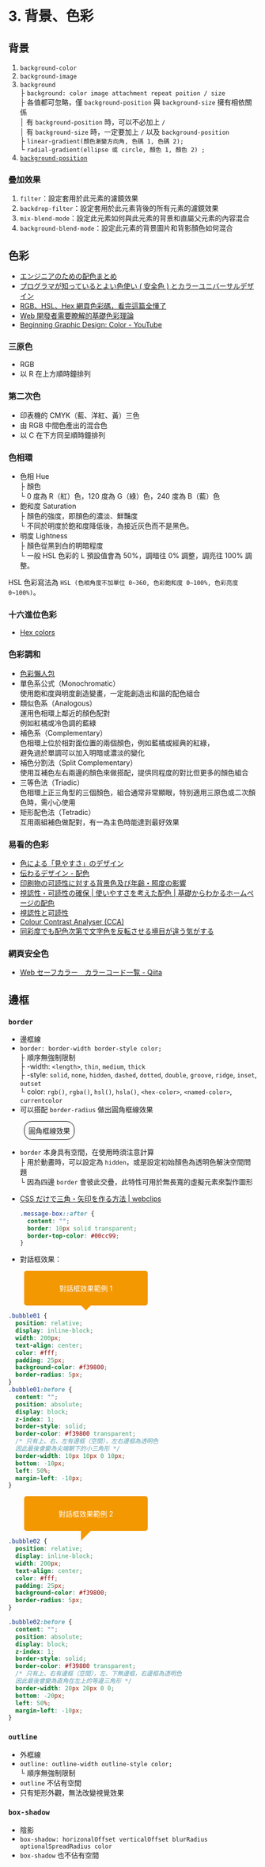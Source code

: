 # 3. 背景、色彩

## 背景

1.  `background-color`
2.  `background-image`
3.  `background`<br />
    ├ `background: color image attachment repeat poition / size`<br />
    ├ 各值都可忽略，僅 `background-position` 與 `background-size` 擁有相依關係<br />
    │ 有 `background-position` 時，可以不必加上 `/`<br />
    │ 有 `background-size` 時，一定要加上 `/` 以及 `background-position`<br />
    ├ `linear-gradient(顏色漸變方向角, 色碼 1, 色碼 2);`<br />
    └ `radial-gradient(ellipse 或 circle, 顏色 1, 顏色 2) ;`
4.  [`background-position`](https://developer.mozilla.org/zh-CN/docs/Web/CSS/background-position)

### 疊加效果

1. `filter`：設定套用於此元素的濾鏡效果
2. `backdrop-filter`：設定套用於此元素背後的所有元素的濾鏡效果
3. `mix-blend-mode`：設定此元素如何與此元素的背景和直屬父元素的內容混合
4. `background-blend-mode`：設定此元素的背景圖片和背影顏色如何混合

## 色彩

- [エンジニアのための配色まとめ](https://qiita.com/maccotsan/items/d51c992a20385427e689)
- [プログラマが知っているとよい色使い ( 安全色 ) とカラーユニバーサルデザイン](https://qiita.com/kaizen_nagoya/items/cb7eb3199b0b98904a35)
- [RGB、HSL、Hex 網頁色彩碼，看完這篇全懂了](http://csscoke.com/2015/01/01/rgb-hsl-hex/)
- [Web 開發者需要瞭解的基礎色彩理論](https://juejin.im/post/5c6caee26fb9a049df24a4df)
- [Beginning Graphic Design: Color - YouTube](https://www.youtube.com/watch?v=_2LLXnUdUIc)

### 三原色

- RGB
- 以 R 在上方順時鐘排列

### 第二次色

- 印表機的 CMYK（藍、洋紅、黃）三色
- 由 RGB 中間色產出的混合色
- 以 C 在下方同呈順時鐘排列

### 色相環

- 色相 Hue<br />
  ├ 顏色<br />
  └ 0 度為 R（紅）色，120 度為 G（綠）色，240 度為 B（藍）色
- 飽和度 Saturation<br />
  ├ 顏色的強度，即顏色的濃淡、鮮豔度<br />
  └ 不同於明度於飽和度降低後，為接近灰色而不是黑色。
- 明度 Lightness<br />
  ├ 顏色從黑到白的明暗程度<br />
  └ 一般 HSL 色彩的 L 預設值會為 50%，調暗往 0% 調整，調亮往 100% 調整。

HSL 色彩寫法為 `HSL (色相角度不加單位 0~360, 色彩飽和度 0~100%, 色彩亮度 0~100%)`。

### 十六進位色彩

- [Hex colors](https://www.colorhexa.com/)

### 色彩調和

- [色彩懶人包](https://www.facebook.com/100002580605815/posts/1985346691561332/?d=n)
- 單色系公式（Monochromatic）<br />
  使用飽和度與明度創造變畫，一定能創造出和諧的配色組合
- 類似色系（Analogous）<br />
  運用色相環上鄰近的顏色配對<br />
  例如紅橘或冷色調的藍綠
- 補色系（Complementary）<br />
  色相環上位於相對面位置的兩個顏色，例如藍橘或經典的紅綠，<br />
  避免過於單調可以加入明暗或濃淡的變化
- 補色分割法（Split Complementary）<br />
  使用互補色左右兩邊的顏色來做搭配，提供同程度的對比但更多的顏色組合
- 三等色法（Triadic）<br />
  色相環上正三角型的三個顏色，組合通常非常顯眼，特別適用三原色或二次顏色時，需小心使用
- 矩形配色法（Tetradic）<br />
  互用兩組補色做配對，有一為主色時能達到最好效果

### 易看的色彩

- [色による「見やすさ」のデザイン](http://creator.dwango.co.jp/13693.html)
- [伝わるデザイン - 配色](https://tsutawarudesign.com/miyasuku5.html)
- [印刷物の可読性に対する背景色及び年齢・照度の影響](https://www.jstage.jst.go.jp/article/jcsaj/41/3+/41_163/_pdf)
- [視認性・可読性の確保 | 使いやすさを考えた配色 | 基礎からわかるホームページの配色](https://www.webcolordesign.net/color_point/usability/readable_color.html)
- [視認性と可読性](http://creator-index.com/2015/01/729/)
- [Colour Contrast Analyser (CCA)](https://developer.paciellogroup.com/resources/contrastanalyser/)
- [同彩度でも配色次第で文字色を反転させる境目が違う気がする](https://twitter.com/shin_5_9/status/1289752572480196608)

### 網頁安全色

- [Web セーフカラー　カラーコード一覧 - Qiita](https://qiita.com/yuma_h/items/13989334fc7a6d016ea5)

## 邊框

### `border`

- 邊框線
- `border: border-width border-style color;`<br />
  ├ 順序無強制限制<br />
  ├ -width: `<length>`, `thin`, `medium`, `thick`<br />
  ├ -style: `solid`, `none`, `hidden`, `dashed`, `dotted`, `double`, `groove`, `ridge`, `inset`, `outset`<br />
  └ color: `rgb()`, `rgba()`, `hsl()`, `hsla()`, `<hex-color>`, `<named-color>`, `currentcolor`
- 可以搭配 `border-radius` 做出圓角框線效果

<div class="ml-2rem w-fit p-8 bd bdrs">圓角框線效果</div>

<style>
.ml-2rem {
  margin-left: 2rem;
}

.w-fit {
  width: fit-content;
}

.p-8 {
  padding: 8px; 
}

.bd {
  border: 1px solid black; 
}

.bdrs {
  border-radius: 16px; 
}
</style>

- `border` 本身具有空間，在使用時須注意計算<br />
  ├ 用於動畫時，可以設定為 `hidden`，或是設定初始顏色為透明色解決空間問題<br />
  └ 因為四邊 `border` 會彼此交疊，此特性可用於無長寬的虛擬元素來製作圖形
- [CSS だけで三角・矢印を作る方法 | webclips](https://design.webclips.jp/css-arrow/)

  ```css
  .message-box::after {
    content: "";
    border: 10px solid transparent;
    border-top-color: #00cc99;
  }
  ```

- 對話框效果：

<div class="bubble01">對話框效果範例 1</div>

<style>
  .bubble01 {
    position: relative;
    display: inline-block;
    width: 200px;
    text-align: center;
    color: #fff;
    padding: 25px;
    margin-left: 2rem;
    background-color: #f39800;
    border-radius: 5px;
  }
  .bubble01:before {
    content: "";
    position: absolute;
    display: block;
    z-index: 1;
    border-style: solid;
    border-color: #f39800 transparent;
    border-width: 10px 10px 0 10px;
    bottom: -10px;
    left: 50%;
    margin-left: -10px;
  }
</style>

```css
.bubble01 {
  position: relative;
  display: inline-block;
  width: 200px;
  text-align: center;
  color: #fff;
  padding: 25px;
  background-color: #f39800;
  border-radius: 5px;
}
.bubble01:before {
  content: "";
  position: absolute;
  display: block;
  z-index: 1;
  border-style: solid;
  border-color: #f39800 transparent;
  /* 只有上、右、左有邊框（空間），左右邊框為透明色
  因此最後會變為尖端朝下的小三角形 */
  border-width: 10px 10px 0 10px;
  bottom: -10px;
  left: 50%;
  margin-left: -10px;
}
```

<div class="bubble02">對話框效果範例 2</div>

<style>
.bubble02 {
  position: relative;
  display: inline-block;
  width: 200px;
  text-align: center;
  color: #fff;
  padding: 25px;
  margin-left: 2rem;
  background-color: #f39800;
  border-radius: 5px;
}

.bubble02:before {
  content: "";
  position: absolute;
  display: block;
  z-index: 1;
  border-style: solid;
  border-color: #f39800 transparent;
  border-width: 20px 20px 0 0;
  bottom: -20px;
  left: 50%;
  margin-left: -10px;
}
</style>

```css
.bubble02 {
  position: relative;
  display: inline-block;
  width: 200px;
  text-align: center;
  color: #fff;
  padding: 25px;
  background-color: #f39800;
  border-radius: 5px;
}

.bubble02:before {
  content: "";
  position: absolute;
  display: block;
  z-index: 1;
  border-style: solid;
  border-color: #f39800 transparent;
  /* 只有上、右有邊框（空間），左、下無邊框，右邊框為透明色
  因此最後會變為直角在左上的等邊三角形 */
  border-width: 20px 20px 0 0;
  bottom: -20px;
  left: 50%;
  margin-left: -10px;
}
```

### `outline`

- 外框線
- `outline: outline-width outline-style color;`<br />
  └ 順序無強制限制
- `outline` 不佔有空間
- 只有矩形外觀，無法改變視覺效果

### `box-shadow`

- 陰影
- `box-shadow: horizonalOffset verticalOffset blurRadius optionalSpreadRadius color`
- `box-shadow` 也不佔有空間
